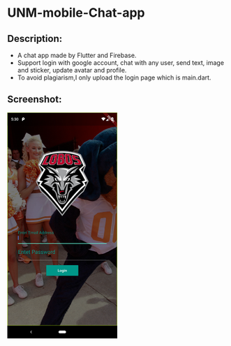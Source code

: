 # UNM-mobile-Chat-app

## Description:
* A chat app made by Flutter and Firebase.
* Support login with google account, chat with any user, send text, image and sticker, update avatar and profile.
* To avoid plagiarism,I only upload the login page which is main.dart.
## Screenshot:

<img src="https://github.com/gretor0231/UNM-mobile-app/blob/master/Screenshot.png" height="50%" width="50%">
